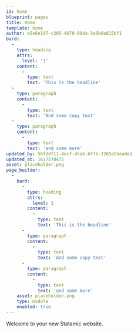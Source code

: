 ```yaml
---
id: home
blueprint: pages
title: Home
template: home
author: e5e6e197-c305-4b78-90da-3a9b6e815bf1
bard:
  -
    type: heading
    attrs:
      level: '1'
    content:
      -
        type: text
        text: 'This is the headline'
  -
    type: paragraph
    content:
      -
        type: text
        text: 'And some copy text'
  -
    type: paragraph
    content:
      -
        type: text
        text: 'and some more'
updated_by: 56fddf11-4ecf-45a6-bf7b-3265a5beada1
updated_at: 1627570475
asset: placeholder.png
page_builder:
  -
    bard:
      -
        type: heading
        attrs:
          level: 1
        content:
          -
            type: text
            text: 'This is the headline'
      -
        type: paragraph
        content:
          -
            type: text
            text: 'And some copy text'
      -
        type: paragraph
        content:
          -
            type: text
            text: 'and some more'
    asset: placeholder.png
    type: module
    enabled: true
---
```

Welcome to your new Statamic website.
